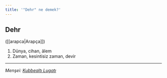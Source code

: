 ```yaml
---
title: '"Dehr" ne demek?'
---
```


## Dehr
([[arapca|Arapça]]) 
1. Dünya, cihan, âlem
2. Zaman, kesintisiz zaman, devir

---
*Menşei: [Kubbealtı Lugatı](https://www.lugatim.com/s/Dehr)*